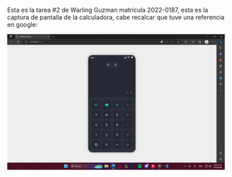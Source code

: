 Esta es la tarea #2 de Warling Guzman matricula 2022-0187, esta es la captura de pantalla de la calculadora, cabe recalcar que tuve una referencia en google:

![captura](tarea2.png)